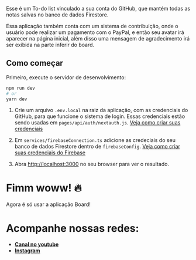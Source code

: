 Esse é um To-do list vinculado a sua conta do GitHub, que mantém todas as notas salvas no banco de dados Firestore.

Essa aplicação também conta com um sistema de contribuição, onde o usuário pode realizar um pagamento com o PayPal, e então seu avatar irá aparecer na página inicial, além disso uma mensagem de agradecimento irá ser exibida na parte inferir do board.
<br>

## Como começar

Primeiro, execute o servidor de desenvolvimento:

```bash
npm run dev
# or
yarn dev
```

1. Crie um arquivo `.env.local` na raiz da aplicação, com as credenciais do GitHub, para que funcione o sistema de login. Essas credenciais estão sendo usadas em `pages/api/auth/nextauth.js`. [Veja como criar suas credenciais](https://docs.github.com/pt/authentication/keeping-your-account-and-data-secure/creating-a-personal-access-token)

2. Em `services/firebaseConnection.ts` adicione as credeciais do seu banco de dados Firestore dentro de `firebaseConfig`. [Veja como criar suas credenciais do Firebase](https://firebase.google.com/docs/web/setup)

3. Abra [http://localhost:3000](http://localhost:3000) no seu browser para ver o resultado.
   <br>

# Fimm woww! 🔥

Agora é só usar a aplicação Board!
<br>

# Acompanhe nossas redes:

- **[Canal no youtube](https://www.youtube.com/@pedro.arraujo)**
- **[Instagram](https://www.instagram.com/pedro.arraujo)**
